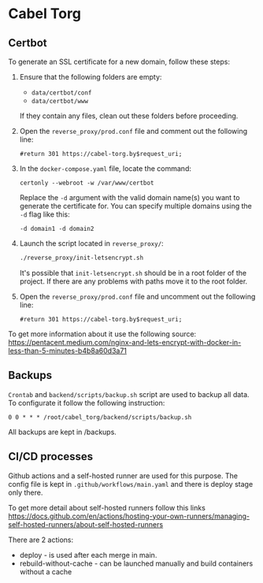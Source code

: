 # Cabel Torg

## Certbot 

To generate an SSL certificate for a new domain, follow these steps:

1. Ensure that the following folders are empty:
   - `data/certbot/conf`
   - `data/certbot/www`

   If they contain any files, clean out these folders before proceeding.

2. Open the `reverse_proxy/prod.conf` file and comment out the following line:
    ```nginx
    #return 301 https://cabel-torg.by$request_uri; 
    ```
3. In the `docker-compose.yaml` file, locate the command:
    ```shell
    certonly --webroot -w /var/www/certbot
    ```
    Replace the `-d` argument with the valid domain name(s) you want to generate the certificate for. 
    You can specify multiple domains using the `-d` flag like this:
    ```commandline
    -d domain1 -d domain2
    ```
4. Launch the script located in `reverse_proxy/`:
    ```bash
    ./reverse_proxy/init-letsencrypt.sh
    ```
   It's possible that `init-letsencrypt.sh` should be in a root folder of the project. If there are any problems with 
   paths move it to the root folder.
5. Open the `reverse_proxy/prod.conf` file and uncomment out the following line:
    ```nginx
    #return 301 https://cabel-torg.by$request_uri; 
    ```
To get more information about it use the following source:
https://pentacent.medium.com/nginx-and-lets-encrypt-with-docker-in-less-than-5-minutes-b4b8a60d3a71


## Backups

`Crontab` and `backend/scripts/backup.sh` script are used to backup all data.
To configurate it follow the following instruction:

```text
0 0 * * * /root/cabel_torg/backend/scripts/backup.sh
```

All backups are kept in /backups.


## CI/CD processes

Github actions and a self-hosted runner are used for this purpose. 
The config file is kept in `.github/workflows/main.yaml` and there is deploy stage only there.

To get more detail about self-hosted runners follow this links 
https://docs.github.com/en/actions/hosting-your-own-runners/managing-self-hosted-runners/about-self-hosted-runners

There are 2 actions:
* deploy - is used after each merge in main.
* rebuild-without-cache - can be launched manually and build containers without a cache